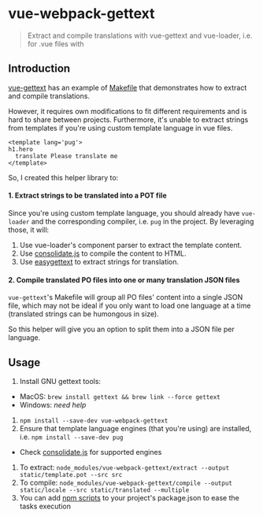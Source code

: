 # vue-webpack-gettext

> Extract and compile translations with vue-gettext and vue-loader, i.e. for .vue files with <template lang='pug'></template>

## Introduction

[vue-gettext](https://github.com/Polyconseil/vue-gettext) has an example of [Makefile](https://github.com/Polyconseil/vue-gettext/blob/master/Makefile) that demonstrates how to extract and compile translations.

However, it requires own modifications to fit different requirements and is hard to share between projects. Furthermore, it's unable to extract strings from templates if you're using custom template language in vue files.

```
<template lang='pug'>
h1.hero
  translate Please translate me
</template>
```

So, I created this helper library to:

#### 1. Extract strings to be translated into a POT file

Since you're using custom template language, you should already have `vue-loader` and the corresponding compiler, i.e. `pug` in the project. By leveraging those, it will:

1. Use vue-loader's component parser to extract the template content.
1. Use [consolidate.js](https://github.com/tj/consolidate.js/) to compile the content to HTML.
1. Use [easygettext](https://github.com/Polyconseil/easygettext) to extract strings for translation.

#### 2. Compile translated PO files into one or many translation JSON files

`vue-gettext`'s Makefile will group all PO files' content into a single JSON file, which may not be ideal if you only want to load one language at a time (translated strings can be humongous in size).

So this helper will give you an option to split them into a JSON file per language.

## Usage

1. Install GNU gettext tools:
  - MacOS: `brew install gettext && brew link --force gettext`
  - Windows: _need help_
1. `npm install --save-dev vue-webpack-gettext`
1. Ensure that template language engines (that you're using) are installed, i.e. `npm install --save-dev pug`
  - Check [consolidate.js](https://github.com/tj/consolidate.js/) for supported engines
1. To extract: `node_modules/vue-webpack-gettext/extract --output static/template.pot --src src`
1. To compile: `node_modules/vue-webpack-gettext/compile --output static/locale --src static/translated --multiple`
1. You can add [npm scripts](https://docs.npmjs.com/misc/scripts) to your project's package.json to ease the tasks execution
